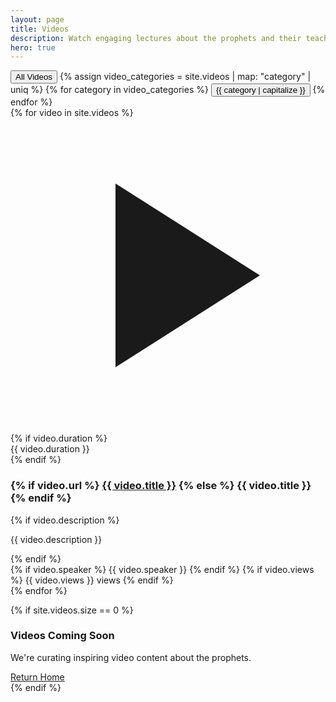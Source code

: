 ```yaml
---
layout: page
title: Videos
description: Watch engaging lectures about the prophets and their teachings
hero: true
---
```


<!-- Category Filters -->
<div class="mb-12">
    <div class="flex flex-wrap justify-center gap-3">
        <button class="video-filter active bg-emerald-600 text-white px-6 py-2 rounded-full font-medium hover:bg-emerald-700 transition-colors" data-category="all">
            All Videos
        </button>
        {% assign video_categories = site.videos | map: "category" | uniq %}
        {% for category in video_categories %}
        <button class="video-filter bg-white text-gray-700 border border-gray-200 px-6 py-2 rounded-full font-medium hover:bg-gray-50 transition-colors" data-category="{{ category }}">
            {{ category | capitalize }}
        </button>
        {% endfor %}
    </div>
</div>

<!-- Videos Grid -->
<div class="grid md:grid-cols-2 lg:grid-cols-3 gap-8">
    {% for video in site.videos %}
    <div class="video-card group bg-white rounded-2xl shadow-lg overflow-hidden hover:shadow-xl transition-all duration-300" data-category="{{ video.category }}">
        <div class="relative aspect-w-16 aspect-h-9 bg-gradient-to-br {{ video.gradient | default: 'from-emerald-500 to-teal-600' }}">
            <div class="absolute inset-0 flex items-center justify-center">
                <div class="w-16 h-16 bg-white/20 rounded-full flex items-center justify-center backdrop-blur-sm group-hover:bg-white/30 transition-all duration-200">
                    <svg class="w-8 h-8 text-white ml-1" fill="currentColor" viewBox="0 0 24 24">
                        <path d="M8 5v14l11-7z"/>
                    </svg>
                </div>
            </div>
            {% if video.duration %}
            <div class="absolute bottom-4 right-4 bg-black/70 text-white px-2 py-1 rounded text-sm">{{ video.duration }}</div>
            {% endif %}
        </div>
        <div class="p-6">
            <h3 class="text-xl font-serif mb-2 group-hover:text-emerald-600 transition-colors">
                {% if video.url %}
                <a href="{{ video.url | relative_url }}">{{ video.title }}</a>
                {% else %}
                {{ video.title }}
                {% endif %}
            </h3>
            {% if video.description %}
            <p class="text-gray-600 text-sm mb-3">{{ video.description }}</p>
            {% endif %}
            <div class="flex items-center justify-between text-sm text-gray-500">
                {% if video.speaker %}
                <span>{{ video.speaker }}</span>
                {% endif %}
                {% if video.views %}
                <span>{{ video.views }} views</span>
                {% endif %}
            </div>
        </div>
    </div>
    {% endfor %}
</div>

{% if site.videos.size == 0 %}
<!-- Placeholder content if no videos exist -->
<div class="text-center py-16">
    <h3 class="text-2xl font-serif mb-4">Videos Coming Soon</h3>
    <p class="text-gray-600 mb-8">We're curating inspiring video content about the prophets.</p>
    <a href="{{ '/' | relative_url }}" class="px-8 py-3 bg-emerald-600 text-white rounded-full font-medium hover:bg-emerald-700 transition-colors">
        Return Home
    </a>
</div>
{% endif %}